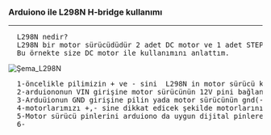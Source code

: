 <h3> Arduiono ile L298N H-bridge kullanımı</h3>
<hr></hr>
<pre>
  L298N nedir?
  L298N bir motor sürücüdüdür 2 adet DC motor ve 1 adet STEP motor kullanabilirsiniz.
  Bu örnekte size DC motor ile kullanımını anlattım.
</pre>

![Şema_L298N](https://github.com/EmreInanc/Arduiono-Tum-Projeler/assets/169296203/92f081f2-f6e8-4321-b75a-f558eff292a5)
<pre>
  1-öncelikle pilimizin + ve - sini  L298N in motor sürücü kısmına jumper kablo ile bağlıyoruz.
  2-arduiononun VIN girişine motor sürücünün 12V pini bağlanır(eğer 12Volttan fazla ise bu pini kullanmayın(tavsiye edilen 7-12V tur)).
  3-Arduüionun GND girişine pilin yada motor sürücünün gnd(-) sini bağlayın(gnd - heryede aynıdır)
  4-motorlarımızı +,- sine dikkat edicek şekilde motorlarınızı bağlayın(motor başına 2 amper güç verebiliyor en maks.)
  5-Motor sürücü pinlerini arduiono da uygun dijital pinlere bağlayın.(dijital pinler 1-0 değeri alırlar ancak" ~ " işareti varsa bu demektir ki pwm özelliği de mevuttur pwm pinleri de dijital pinler gibi kullanılır ancak 0-255 değerinde veri alabilirler)
  6-
</pre>


